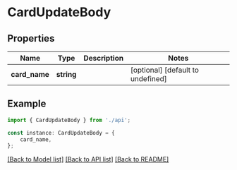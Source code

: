 # CardUpdateBody


## Properties

Name | Type | Description | Notes
------------ | ------------- | ------------- | -------------
**card_name** | **string** |  | [optional] [default to undefined]

## Example

```typescript
import { CardUpdateBody } from './api';

const instance: CardUpdateBody = {
    card_name,
};
```

[[Back to Model list]](../README.md#documentation-for-models) [[Back to API list]](../README.md#documentation-for-api-endpoints) [[Back to README]](../README.md)
